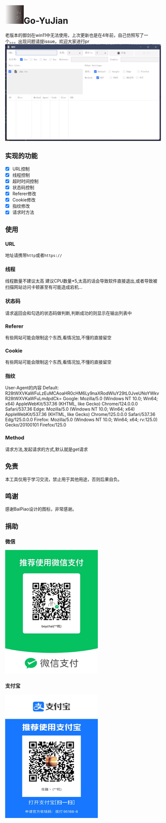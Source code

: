# <a href="https://github.com/BoyChai/Go-YuJian"><img src="./static/icon.png" width="60" height="60" alt="CoralBot"></a>Go-YuJian

老版本的御剑在win11中无法使用，上次更新也是在4年前，自己仿照写了一个。。。出现问题请提issue，欢迎大家进行pr
![展示](static/image.png)

## 实现的功能

- [x] URL控制
- [x] 线程控制
- [x] 超时时间控制
- [x] 状态码控制
- [x] Referer修改
- [x] Cookie修改
- [x] 指纹修改
- [x] 请求时方法

## 使用
### URL
地址请携带`http`或者`https://`

### 线程
线程数量不建议太高 建议CPU数量\*5,太高的话会导致软件直接退出,或者导致被扫描网站访问卡顿甚至有可能造成宕机...

### 状态码
请求返回会和勾选的状态码做判断,判断成功的则显示在输出列表中

### Referer
有些网站可能会限制这个东西,看情况加,不懂的直接留空

### Cookie
有些网站可能会限制这个东西,看情况加,不懂的直接留空

### 指纹
User-Agent的内容
Default: R28tWXVKaWFuLzEuMCAoaHR0cHM6Ly9naXRodWIuY29tL0JveUNoYWkvR28tWXVKaWFuLmdpdCk=
Google: Mozilla/5.0 (Windows NT 10.0; Win64; x64) AppleWebKit/537.36 (KHTML, like Gecko) Chrome/124.0.0.0 Safari/537.36
Edge: Mozilla/5.0 (Windows NT 10.0; Win64; x64) AppleWebKit/537.36 (KHTML, like Gecko) Chrome/125.0.0.0 Safari/537.36 Edg/125.0.0.0
Firefox: Mozilla/5.0 (Windows NT 10.0; Win64; x64; rv:125.0) Gecko/20100101 Firefox/125.0

### Method
请求方法,发起请求的方式,默认就是get请求

## 免责

本工具仅用于学习交流，禁止用于其他用途，否则后果自负。

## 鸣谢
感谢BaiPiao设计的图标，非常感谢。

## 捐助

### 微信

<img src="static/wx.jpg" alt="wx" width="300" height="400"/>


### 支付宝

<img src="static/zfb.jpg" alt="zfb" width="300" height="400"/>